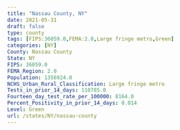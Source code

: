 ```yaml
---
title: "Nassau County, NY"
date: 2021-05-31
draft: false
type: county
tags: [FIPS:36059.0,FEMA:2.0,Large fringe metro,Green]
categories: [NY]
County: Nassau County
State: NY
FIPS: 36059.0
FEMA_Region: 2.0
Population: 1356924.0
NCHS_Urban_Rural_Classification: Large fringe metro
Tests_in_prior_14_days: 110785.0
Fourteen_day_test_rate_per_100000: 8164.0
Percent_Positivity_in_prior_14_days: 0.014
Level: Green
url: /states/NY/nassau-county
---
```



